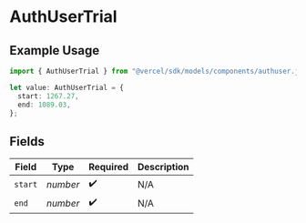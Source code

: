 # AuthUserTrial

## Example Usage

```typescript
import { AuthUserTrial } from "@vercel/sdk/models/components/authuser.js";

let value: AuthUserTrial = {
  start: 1267.27,
  end: 1089.03,
};
```

## Fields

| Field              | Type               | Required           | Description        |
| ------------------ | ------------------ | ------------------ | ------------------ |
| `start`            | *number*           | :heavy_check_mark: | N/A                |
| `end`              | *number*           | :heavy_check_mark: | N/A                |
